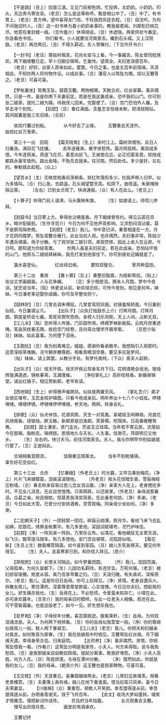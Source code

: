 <!-- { "loadSidebar": true } -->
　　【不是路】〔丑上〕回首江濆。又见门前柳色阴。忙投奔。太奶奶。小奶奶。叩头。天边靑鸟寄佳音。〔老旦〕怎么是这等称呼。敢是相公中了。〔丑〕中了。有书寄上。〔老旦〕意方伸。望中喜得龙门信。不枉我西风促去程。〔旦〕自沈吟。为何不问我旧时人。〔丑〕这一封书单为着小奶奶亲事的。教我报君闻。刘郞到日桃花尽。他意在重封蜡一痕。〔旦作羞介〕休得胡说。〔丑〕休遮隐。两家供状今番定。你且看他书信。 
　　你们看书。小人就要往河南家去。纔到石头城。又上汉阳路。〔老旦〕再住两日。〔丑〕不得久羁迟。东人曾嘱付。〔下旦作开书介〕 

　　【一封书】〔老旦〕尊姑听楷宣。花向长安马上看。今一事赧言。陈女曾同枕席欢。两下姻缘簪已定。早卜归期合锦鸳。乞垂怜。望周全。夫妇恩深感百年。 
　　〔老旦〕好好。出家人原来如此。罢罢。今日之事。也是五百年前宿缘。天涯相会。不知你两人将何物作证。以成此事。〔旦〕潘官人以鸳坠为赠。奴以玉簪答之。〔老旦〕可喜可喜。 

　　【罗帐裏坐】鸳鸯玉坠。碧霞玉簪。两物相赠。天敎合欢。红丝翠幕。事非偶然。只是一件。虽是你两下夫妻前定。若是在我这裏成亲。恐坏我的山门。你可到张二娘家。就托二娘为媒。待我侄儿回来。完娶便了。〔合〕空门恐怕外人嫌。及早去寻个别院。 
　　【前腔】〔旦〕春红满面。含羞怎言俗缘未断。把淸规相玷。其间就裏是我三生旧缘。〔合前〕 

　　收拾行囊过别船。　　　　从今好去了尘缘。 
　　玉簪重会天涯外。　　　　始信红丝万里牵。 

　　第三十一出　回观 
　　【霜天晓角】〔生上〕来时江上。霜树添惆怅。此日人归春涨。满目花飞扰攘。 
　　去年逐雁来。雁字排愁阵。霜月照孤帏。离寂成多恨。今年逐燕来。燕逐飞花尽。着意向前飞。王谢堂应近。必正叨蒙圣恩。除授成都路永康军恤刑。路出金陵。不免先去就亲。往河南。然后赴任。多少是好。左右的。奉勅就此起程。〔众上〕 

　　【望吾乡】〔生〕花映宫袍春风荡柳条。娇红吹落知多少。杜鹃声唤人归早。似为多情叫。〔合〕归心急。去路遥。石头城望楚天高。松阴下。曲径遥。朱扉掩映隔云霄。 
　　〔左右〕已到女贞观了。快进通报。〔众〕有人在此么。〔老旦上〕 

　　【卜算子】听得门前人语沸。马头簇映朱旗。 
　　〔生〕姑娘请上。待侄儿参拜。 

　　【刮鼓令】当日寄上方。幸得衣沾佛座香。月下姻缘曾有约。得见云英在异乡。暗许配裴航。〔生作寻觅介〕今日为何不见他声音影响。又添愁闷泪沾裳。莫不是鹊驾隔参商。 
　　【前腔】〔老旦〕我儿。书中意已详。秦晋相逢在一方。月夕花阴同蝶梦。鸳坠鸾簪合雁行。此女当初入观。也非偶然。夫妇事非常。陈姑少年遭兵靖康。母子分散。亏了观邻张二娘引领。来观焚修。因此上收入在云房。今日呵。那知道为你结鸾凰。 
　　你两人虽是夫妇前定。若在此成亲。恐怕玷坏我的山门。他原与二娘结拜姊妹。我先打发到他家住下。你可到彼处迎婚就是了。 

　　瀛水喜登仙。　　　　红丝续旧缘。 
　　要知双璧合。　　　　曾共种蓝田。 

　　第三十二出　重效 
　　【番卜算】〔旦上〕重整旧脂膏。为结新鸳侣。〔贴上〕妆台又学画娥眉。人与花争媚。 
　　〔旦〕多少相思泪。换来人月圆。梦中今夜话。犹恐说当年。〔贴〕休更说从前。新欢续旧欢。可怜今夜别。相见是何年。妹妹。今日潘老爹迎娶你成婚。你可及早整妆则个。 

　　【园林好】〔旦〕几曾去调朱傅铅。几曾爱鸾钗凤钿。对镜羞惭娇面。今日裏别仙班。今日裏谪尘凡。 
　　【出队子】〔众执灯烛鼓乐上介〕灯辉月朗。灯辉月朗。鹊度星桥会七襄。鸾笙凤管吹悠扬。金榜人归乐洞房。天上人间。占断无双。 
　　【江儿水】〔贴〕忽听得人传接。门前鼓吹喧。绣襦罗袜新裁翦。云梳月掠重遮掩。鸾衾凤枕春无限。收拾空门经卷。且向鸾台慢学齐眉举案。 
　　〔旦悲介贴旦〕妹妹。如此喜事。为何堕下泪来。 

　　【玉胞肚】〔旦〕我为别离难见。姐姐。感谢你看承数年。我想指引入观那时。这恩深结草难酬。况今朝弃撇尊颜。相看靑眼泪空悬。要见多应是梦间。 
　　〔贴〕妹妹。请上舆罢。从教分手处。有梦托南柯。〔下众〕禀夫人起轿。 

　　【出队子】〔众〕瑶天环佩。瑶天环佩云驾香车月下归。花明酒艳会瑶池。银烛辉煌满道遮。锦帐春宵。玉漏慢催。 
　　〔净扮掌礼上〕高折桂枝香。新婚昼锦堂。请出红娘子。相见贺新郞。老爷有请。 

　　【西地锦】〔生上〕听得箫声催跨凤。似扶我两翼天风。 
　　〔掌礼念介〕郞才女貌实堪夸。玉蕊金枝护锦霞。只看今夜成亲后。明年养出十七八个小呱呱。啰嗹哩嗹。哩嗹啰嗹。啰嗹哩啰啰哩嗹。参天地。两拜。转身会礼。 

　　【排歌】〔众〕仙犬休惊。花源洞房。天生一对鸾凰。翠裙摇玉响琳琅。月度花风绮阁香。烧银烛。醉玉觞。新郞原是旧渔郞。芙蓉褥。玳瑁床。日高春暖睡鸳鸯。 
　　【前腔】国士潘安。贤门孟光。芳姿玉立珪璋。当年若不寄云房。流落如今在那厢。脂粉态。锦绣肠。恩情地久与天长。人生事。信渺茫。萍踪明日又他乡。 
　　〔生〕左右的。快讨夫马。前往河南家去。夫人。我与你明早作别姑娘就行罢了。〔旦〕正是如此。 

　　合镜相看意颇浓。　　　　佳期重见壻乘龙。 
　　当年不到毗陵驿。　　　　辜负好花空自红。 

　　第三十三出　合庆 
　　【忆秦娥】〔外老旦上〕时光暮。又早见春到梅花。〔净上〕片片飞来蝴蝶耍。泪痕滚滚随他。 
　　〔外老旦〕枝头花信暗生香。雪翦梅枝压粉墙。〔合〕春去秋来容易过思儿念女泪沾裳。〔净〕亲家大人在上。老身搅扰多时。不见女儿消息。在此自觉惶愧。只索拜辞。以还故里。〔外老旦〕亲母说那裏话。瓜葛之亲。尙且相依。但莫责我淸贫简亵。在此垂老何妨。〔净〕多谢。〔老旦〕今日如此大雪。已曾分付安排酒肴。赏雪观梅。同亲母少坐如何。〔净〕多谢。 

　　【二犯朝天子】〔外〕一团轻絮一团花。碎翦云绡薄。照月华。看他飞来飞去乱如麻。炫银花。绣屛金帐繁华。有几多爱他。梁园词赋堪夸。况竹炉味佳。 
　　【前腔】〔净〕一阵风来一阵斜。万里彤云布。似落花。看他顚狂无主寄天涯。似飞沙。飘零逐马随车。有几多恨他。安门空自嗟呀。况孤踪似咱。 
　　【菊花新】〔生旦上生〕数载椿萱隔面。如今喜到家园。〔旦〕娘儿生死各移天。要见何年得见。 
　　〔生〕夫人。且喜寒家已到。和你径入拜见。〔悲介〕 

　　【哭相思】〔众〕长恨关河隔远。如今梦裏团圆。 
　　〔外〕我儿。田园荒废。父母孤单。为何久留都下。〔生〕儿因功名羁绊。有违甘旨。万死何堪。〔老旦〕媳妇娇容俊雅。矩度从容。眞乃吾家苹蘩之妇。〔旦〕天涯归晚。有失承欢。深惭燕尔。〔老旦〕我儿。这是你旧日岳母。你可上前拜见。〔净〕贤壻。老身自遭兵火。拆散女孩儿。寄住潭府。深蒙尊君尊堂款留。心实惶愧。今日见你夫妇。想起我的女儿。好生痛杀我也。〔生〕岳母在上。不必愁烦。令爱虽未知存亡。小壻在此。亦可承欢暮年。〔旦背介〕我的母亲旧时模样。与此一位老夫人相像。若还在此。可不雪鬓霜垂。也是这般老了。如今一见。好生想杀我也。 

　　【皂罗袍】〔净〕子母经年分散。喜芸窗脱迹。服冕乘轩。〔生〕岳母。为何双泪涌流泉。夫人。为何两下频频看。〔旦〕你的岳母似我萱堂一般。〔净〕你的尊阃似我孩儿一般。敎人两下重留恋。 
　　【江儿水】〔老旦〕我儿。你把夫和妇姻亲对我言。如何聚首为家眷。〔生〕我在姑娘观中时相见。玉簪鸳坠红丝绾。月下姻缘天遣。幸得身荣合卺。归来庭院。 
　　【五供养】〔净〕事非偶然。贤壻。你把鸳坠借我一看。〔作看介〕这鸳坠分明是我家传。小夫人。何方来得取。说与我免愁烦。〔旦〕是我那娘亲自幼敎奴佩绾。提起分离事。敎我好埋怨。〔净〕小夫人高姓。何方人氏。〔旦〕陈姓娇莲。与母在潭州分散。 
　　〔净〕旣然如此。你就是我的女儿。〔旦〕我的母亲。〔跪哭介外〕这玉簪也是我家聘物。可喜可喜。 

　　【玉交枝】〔外〕天涯重见。喜蒹葭姻缘两全。〔老旦〕儿荣妇见眞堪羡。相看老景椿萱。〔生〕夫妻簿上眞有缘。娘儿在地下重逢面。恨当初鸾只凤单。喜今日夫荣妻显。 
　　【川拨棹】〔众〕重重怨。顿敎人开笑颜。幸吾盟得遂从前。幸吾盟得遂从前。办明香答谢天。效于飞共百年。 
　　【余文】收场大梦如蓬转。堪笑才情雅念。慢把新词作话传。 
　　京兆府当年指腹。　　　　女贞观重会玉簪。 
　　慢写出风情月思。　　　　画堂前侑酒承欢。 

　　玉簪记终 
